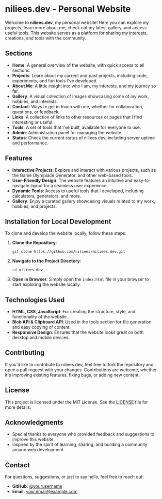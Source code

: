 # niliees.dev - Personal Website

Welcome to **niliees.dev**, my personal website! Here you can explore my projects, learn more about me, check out my latest gallery, and access useful tools. This website serves as a platform for sharing my interests, creations, and tools with the community.

## Sections

- **Home**: A general overview of the website, with quick access to all sections.
- **Projects**: Learn about my current and past projects, including code, experiments, and fun tools I've developed.
- **About Me**: A little insight into who I am, my interests, and my journey so far.
- **Gallery**: A visual collection of images showcasing some of my work, hobbies, and interests.
- **Contact**: Ways to get in touch with me, whether for collaboration, questions, or feedback.
- **Links**: A collection of links to other resources or pages that I find interesting or useful.
- **Tools**: A set of tools that I've built, available for everyone to use.
- **Admin**: Administration panel for managing the website.
- **Status**: Check the current status of niliees.dev, including server uptime and performance.

## Features

- **Interactive Projects**: Explore and interact with various projects, such as the Game Olympiade Generator, and other web-based tools.
- **User-Friendly Design**: The website features an intuitive and easy-to-navigate layout for a seamless user experience.
- **Dynamic Tools**: Access to useful tools that I developed, including calculators, generators, and more.
- **Gallery**: Enjoy a curated gallery showcasing visuals related to my work, hobbies, and projects.

## Installation for Local Development

To clone and develop the website locally, follow these steps:

1. **Clone the Repository**:
   ```bash
   git clone https://github.com/niliees/niliees.dev.git
   ```

2. **Navigate to the Project Directory**:
   ```bash
   cd niliees.dev
   ```

3. **Open in Browser**:
   Simply open the `index.html` file in your browser to start exploring the website locally.

## Technologies Used

- **HTML, CSS, JavaScript**: For creating the structure, style, and functionality of the website.
- **Blob API & Clipboard API**: Used in the tools section for file generation and easy copying of content.
- **Responsive Design**: Ensures that the website looks great on both desktop and mobile devices.

## Contributing

If you'd like to contribute to niliees.dev, feel free to fork the repository and open a pull request with your changes. Contributions are welcome, whether it's improving existing features, fixing bugs, or adding new content.

## License

This project is licensed under the MIT License. See the [LICENSE](LICENSE) file for more details.

## Acknowledgments

- Special thanks to everyone who provided feedback and suggestions to improve this website.
- Inspired by the spirit of learning, sharing, and building a community around web development.

## Contact

For questions, suggestions, or just to say hello, feel free to reach out:

- **GitHub**: [@yourusername](https://github.com/yourusername)
- **Email**: your.email@example.com

